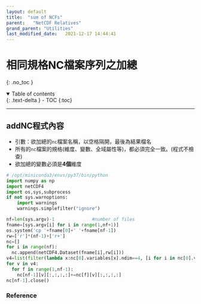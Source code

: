 ```yaml
---
layout: default
title:  "sum of NCFs"
parent:   "NetCDF Relatives"
grand_parent: "Utilities"
last_modified_date:   2021-12-17 14:44:41
---
```

# 相同規格NC檔案序列之加總
{: .no_toc }

<details open markdown="block">
  <summary>
    Table of contents
  </summary>
  {: .text-delta }
- TOC
{:toc}
</details>

---

## addNC程式內容
- 引數：欲加總的`nc`檔案名稱，以空格隔開，最後為結果檔名
- 所有的`nc`檔案的規格(維度、變數、全域屬性等)，都必須完全一致。(程式不檢查)
- 欲加總的變數必須是**4個**維度

```python
# /opt/miniconda3/envs/py37/bin/python
import numpy as np
import netCDF4
import os,sys,subprocess
if not sys.warnoptions:
    import warnings
    warnings.simplefilter("ignore")

nf=len(sys.argv)-1              #number of files
fname=[sys.argv[i] for i in range(1,nf+1)]
os.system('cp '+fname[0]+' '+fname[nf-1])
rw=['r']*(nf-1)+['r+']
nc=[]
for i in range(nf):
  nc.append(netCDF4.Dataset(fname[i],rw[i]))
v4=list(filter(lambda x:nc[0].variables[x].ndim==4, [i for i in nc[0].variables]))
for v in v4:
  for f in range(1,nf-1):
    nc[nf-1][v][:,:,:,:]+=nc[f][v][:,:,:,:]
nc[nf-1].close()
```

### Reference
